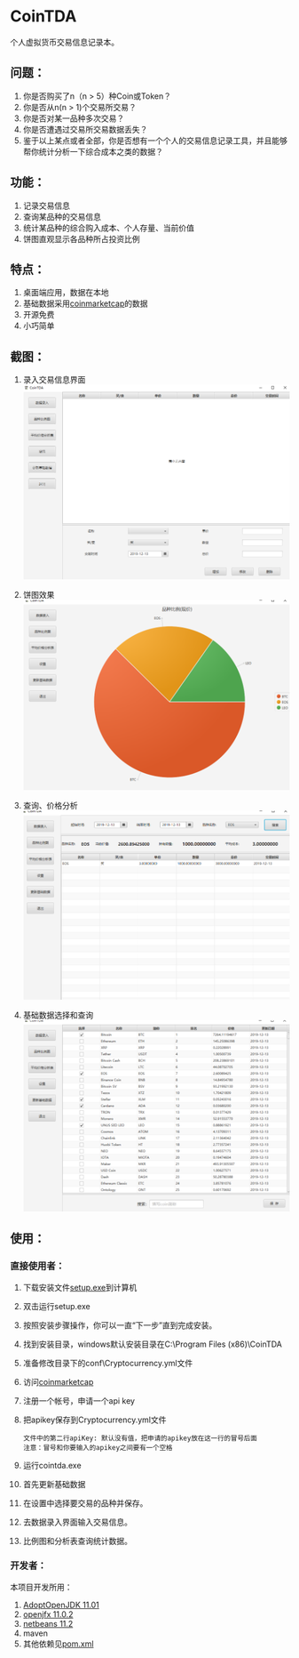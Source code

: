# CoinTDA
个人虚拟货币交易信息记录本。

## 问题：
1. 你是否购买了n（n > 5）种Coin或Token？
2. 你是否从n(n > 1)个交易所交易？
3. 你是否对某一品种多次交易？
4. 你是否遭遇过交易所交易数据丢失？
5. 鉴于以上某点或者全部，你是否想有一个个人的交易信息记录工具，并且能够帮你统计分析一下综合成本之类的数据？

## 功能：
1. 记录交易信息
2. 查询某品种的交易信息
3. 统计某品种的综合购入成本、个人存量、当前价值
4. 饼图直观显示各品种所占投资比例

## 特点：
1. 桌面端应用，数据在本地
2. 基础数据采用[coinmarketcap](https://coinmarketcap.com)的数据
3. 开源免费
4. 小巧简单

## 截图：
1. 录入交易信息界面
  ![录入界面](img/1.png)

2. 饼图效果
   ![饼图效果](img/2.png)

3. 查询、价格分析
   ![价格分析](img/3.png)

4. 基础数据选择和查询
   ![基础数据](img/4.png)

## 使用：
### 直接使用者：
1. 下载安装文件[setup.exe](https://github.com/lifxue/CoinTDA/releases/download/V1.0/Setup.exe)到计算机
2. 双击运行setup.exe
3. 按照安装步骤操作，你可以一直“下一步”直到完成安装。
4. 找到安装目录，windows默认安装目录在C:\Program Files (x86)\CoinTDA
5. 准备修改目录下的conf\Cryptocurrency.yml文件
6. 访问[coinmarketcap](https://coinmarketcap.com/api/)
7. 注册一个帐号，申请一个api key
8. 把apikey保存到Cryptocurrency.yml文件

       文件中的第二行apiKey: 默认没有值，把申请的apikey放在这一行的冒号后面
       注意：冒号和你要输入的apikey之间要有一个空格
       
9. 运行cointda.exe
10. 首先更新基础数据
11. 在设置中选择要交易的品种并保存。
12. 去数据录入界面输入交易信息。
13. 比例图和分析表查询统计数据。

### 开发者：
本项目开发所用：
1. [AdoptOpenJDK 11.01](https://adoptopenjdk.net/?variant=openjdk11&jvmVariant=hotspot)
2. [openjfx 11.0.2](https://gluonhq.com/products/javafx/)
3. [netbeans 11.2](https://netbeans.apache.org/download/index.html)
4. maven
5. 其他依赖见[pom.xml](https://github.com/lifxue/CoinTDA/blob/master/pom.xml)
